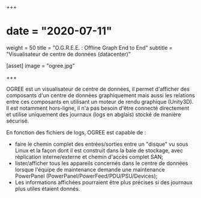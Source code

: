+++
# date = "2020-07-11"
weight = 50
title = "O.G.R.E.E. : Offline Graph End to End"
subtitle = "Visualisateur de centre de données (datacenter)"

[asset]
  image = "ogree.jpg"

+++

OGREE est un visualisateur de centre de données, il permet d'afficher des composants d'un centre de données graphiquement mais aussi les relations entre ces composants en utilisant un moteur de rendu graphique (Unity3D). Il est notamment hors-ligne, il n'a pas besoin d'être connecté directement et utilise uniquement des journaux (logs en abglais) stocké de manière sécurisé.

En fonction des fichiers de logs, OGREE est capable de :

 - faire le chemin complet des entrées/sorties entre un "disque" vu sous Linux et la façon dont il est construit dans la baie de stockage, avec réplication interne/externe et chemin d'accès complet SAN;
 - lister/afficher tous les appareils concernés dans le centre de données lorsque l'équipe de maintenance demande une maintenance PowerPanel (PowerPanel/PowerFeed/PDU/PSU/Devices);
 - Les informations affichées pourraient être plus précises si des journaux plus utiles étaient donnés.
